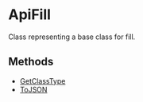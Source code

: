 # ApiFill

Class representing a base class for fill.

## Methods

- [GetClassType](./Methods/GetClassType.md)
- [ToJSON](./Methods/ToJSON.md)